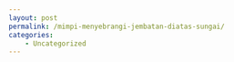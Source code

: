 ```yaml
---
layout: post
permalink: /mimpi-menyebrangi-jembatan-diatas-sungai/
categories:
    - Uncategorized
---
```


